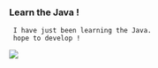 ###     Learn the Java !
     I have just been learning the Java.
     hope to develop !
<img src="https://img.shields.io/badge/Python-3766AB?style=flat-square&logo=Python&logoColor=white"/>

<!--
**dhboys/dhboys** is a ✨ _special_ ✨ repository because its `README.md` (this file) appears on your GitHub profile.

Here are some ideas to get you started:

- 🔭 I’m currently working on ...
- 🌱 I’m currently learning ...
- 👯 I’m looking to collaborate on ...
- 🤔 I’m looking for help with ...
- 💬 Ask me about ...
- 📫 How to reach me: ...
- 😄 Pronouns: ...
- ⚡ Fun fact: ...
-->
